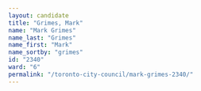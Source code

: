 ```yaml
---
layout: candidate
title: "Grimes, Mark"
name: "Mark Grimes"
name_last: "Grimes"
name_first: "Mark"
name_sortby: "grimes"
id: "2340"
ward: "6"
permalink: "/toronto-city-council/mark-grimes-2340/"
---
```

